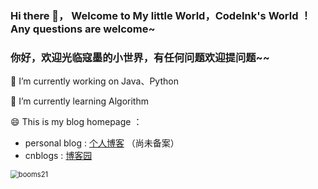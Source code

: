 ### Hi there 👋， Welcome to My little World，CodeInk's World ！ Any questions are welcome~
### 你好，欢迎光临寇墨的小世界，有任何问题欢迎提问题~~

<!-- **codeInk-Github/codeInk-Github** is a ✨ _special_ ✨ repository because its `README.md` (this file) appears on your GitHub profile.
 -->


🔭 I’m currently working on Java、Python

🌱 I’m currently learning Algorithm

😄 This is my blog homepage ：
- personal blog : [个人博客](https://www.zuckerlearning.cn/blog) （尚未备案）
- cnblogs :  [博客园](https://www.cnblogs.com/sussy/)


<img src="https://github-readme-stats.vercel.app/api?username=codeInk-Github&show_icons=true&include_all_commits=true?count_private=true?include_all_commits=true&theme=solarized-light" alt="booms21" style="zoom:80%;" />


<!-- - 👯 I’m looking to collaborate on ...
- 🤔 I’m looking for help with ...
- 💬 Ask me about ...
- 📫 How to reach me: ...
- 😄 Pronouns: ...
- ⚡ Fun fact: ... -->

